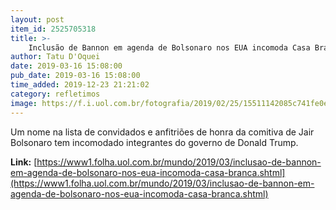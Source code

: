 ```yaml
---
layout: post
item_id: 2525705318
title: >-
    Inclusão de Bannon em agenda de Bolsonaro nos EUA incomoda Casa Branca
author: Tatu D'Oquei
date: 2019-03-16 15:08:00
pub_date: 2019-03-16 15:08:00
time_added: 2019-12-23 21:21:02
category: refletimos
image: https://f.i.uol.com.br/fotografia/2019/02/25/15511142085c741fe0ebcf8_1551114208_3x2_xl.jpg
---
```


Um nome na lista de convidados e anfitriões de honra da comitiva de Jair Bolsonaro tem incomodado integrantes do governo de Donald Trump.

**Link:** [https://www1.folha.uol.com.br/mundo/2019/03/inclusao-de-bannon-em-agenda-de-bolsonaro-nos-eua-incomoda-casa-branca.shtml](https://www1.folha.uol.com.br/mundo/2019/03/inclusao-de-bannon-em-agenda-de-bolsonaro-nos-eua-incomoda-casa-branca.shtml)

